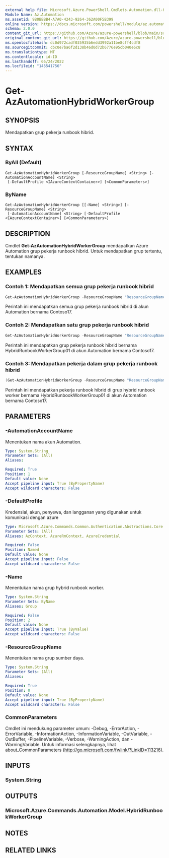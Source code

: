```yaml
---
external help file: Microsoft.Azure.PowerShell.Cmdlets.Automation.dll-Help.xml
Module Name: Az.Automation
ms.assetid: 9B0BBBB4-A7A0-4243-9264-362A00F5B399
online version: https://docs.microsoft.com/powershell/module/az.automation/get-azautomationhybridworkergroup
schema: 2.0.0
content_git_url: https://github.com/Azure/azure-powershell/blob/main/src/Automation/Automation/help/Get-AzAutomationHybridWorkerGroup.md
original_content_git_url: https://github.com/Azure/azure-powershell/blob/main/src/Automation/Automation/help/Get-AzAutomationHybridWorkerGroup.md
ms.openlocfilehash: dc0d972cadf035935b6edd3992a11be8cff4cdf8
ms.sourcegitcommit: cbc0e7ba6f2d138b46d0d72b6776e95cb040e6c8
ms.translationtype: MT
ms.contentlocale: id-ID
ms.lasthandoff: 05/24/2022
ms.locfileid: "145541756"
---
```

# Get-AzAutomationHybridWorkerGroup

## SYNOPSIS
Mendapatkan grup pekerja runbook hibrid.

## SYNTAX

### ByAll (Default)
```
Get-AzAutomationHybridWorkerGroup [-ResourceGroupName] <String> [-AutomationAccountName] <String>
 [-DefaultProfile <IAzureContextContainer>] [<CommonParameters>]
```

### ByName
```
Get-AzAutomationHybridWorkerGroup [[-Name] <String>] [-ResourceGroupName] <String>
 [-AutomationAccountName] <String> [-DefaultProfile <IAzureContextContainer>] [<CommonParameters>]
```

## DESCRIPTION
Cmdlet **Get-AzAutomationHybridWorkerGroup** mendapatkan Azure Automation grup pekerja runbook hibrid.
Untuk mendapatkan grup tertentu, tentukan namanya.

## EXAMPLES

### Contoh 1: Mendapatkan semua grup pekerja runbook hibrid
```powershell
Get-AzAutomationHybridWorkerGroup -ResourceGroupName "ResourceGroupName01" -AutomationAccountName "Contoso17"
```

Perintah ini mendapatkan semua grup pekerja runbook hibrid di akun Automation bernama Contoso17.

### Contoh 2: Mendapatkan satu grup pekerja runbook hibrid
```powershell
Get-AzAutomationHybridWorkerGroup -ResourceGroupName "ResourceGroupName01" -AutomationAccountName "Contoso17" -Name "HybridRunbookWorkerGroup01"
```

Perintah ini mendapatkan grup pekerja runbook hibrid bernama HybridRunbookWorkerGroup01 di akun Automation bernama Contoso17.

### Contoh 3: Mendapatkan pekerja dalam grup pekerja runbook hibrid
```powershell
(Get-AzAutomationHybridWorkerGroup -ResourceGroupName "ResourceGroupName01" -AutomationAccountName "Contoso17" -Name "HybridRunbookWorkerGroup01").RunbookWorker
```

Perintah ini mendapatkan pekerja runbook hibrid di grup hybrid runbook worker bernama HybridRunbookWorkerGroup01 di akun Automation bernama Contoso17.

## PARAMETERS

### -AutomationAccountName
Menentukan nama akun Automation.

```yaml
Type: System.String
Parameter Sets: (All)
Aliases:

Required: True
Position: 1
Default value: None
Accept pipeline input: True (ByPropertyName)
Accept wildcard characters: False
```

### -DefaultProfile
Kredensial, akun, penyewa, dan langganan yang digunakan untuk komunikasi dengan azure

```yaml
Type: Microsoft.Azure.Commands.Common.Authentication.Abstractions.Core.IAzureContextContainer
Parameter Sets: (All)
Aliases: AzContext, AzureRmContext, AzureCredential

Required: False
Position: Named
Default value: None
Accept pipeline input: False
Accept wildcard characters: False
```

### -Name
Menentukan nama grup hybrid runbook worker.

```yaml
Type: System.String
Parameter Sets: ByName
Aliases: Group

Required: False
Position: 2
Default value: None
Accept pipeline input: True (ByValue)
Accept wildcard characters: False
```

### -ResourceGroupName
Menentukan nama grup sumber daya.

```yaml
Type: System.String
Parameter Sets: (All)
Aliases:

Required: True
Position: 0
Default value: None
Accept pipeline input: True (ByPropertyName)
Accept wildcard characters: False
```

### CommonParameters
Cmdlet ini mendukung parameter umum: -Debug, -ErrorAction, -ErrorVariable, -InformationAction, -InformationVariable, -OutVariable, -OutBuffer, -PipelineVariable, -Verbose, -WarningAction, dan -WarningVariable. Untuk informasi selengkapnya, lihat about_CommonParameters (http://go.microsoft.com/fwlink/?LinkID=113216).

## INPUTS

### System.String

## OUTPUTS

### Microsoft.Azure.Commands.Automation.Model.HybridRunbookWorkerGroup

## NOTES

## RELATED LINKS
